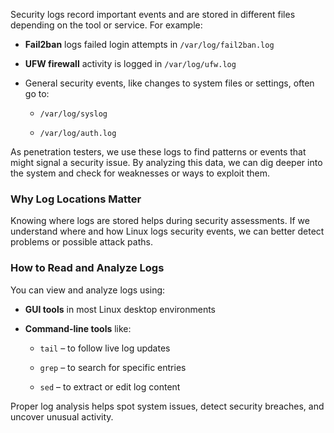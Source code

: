 Security logs record important events and are stored in different files depending on the tool or service. For example:

- **Fail2ban** logs failed login attempts in `/var/log/fail2ban.log`
    
- **UFW firewall** activity is logged in `/var/log/ufw.log`
    
- General security events, like changes to system files or settings, often go to:
    
    - `/var/log/syslog`
        
    - `/var/log/auth.log`
        

As penetration testers, we use these logs to find patterns or events that might signal a security issue. By analyzing this data, we can dig deeper into the system and check for weaknesses or ways to exploit them.

### Why Log Locations Matter

Knowing where logs are stored helps during security assessments. If we understand where and how Linux logs security events, we can better detect problems or possible attack paths.

### How to Read and Analyze Logs

You can view and analyze logs using:

- **GUI tools** in most Linux desktop environments
    
- **Command-line tools** like:
    
    - `tail` – to follow live log updates
        
    - `grep` – to search for specific entries
        
    - `sed` – to extract or edit log content
        

Proper log analysis helps spot system issues, detect security breaches, and uncover unusual activity.